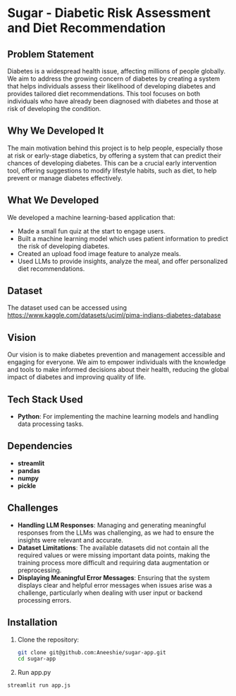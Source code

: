 # Sugar - Diabetic Risk Assessment and Diet Recommendation

## Problem Statement
Diabetes is a widespread health issue, affecting millions of people globally. We aim to address the growing concern of diabetes by creating a system that helps individuals assess their likelihood of developing diabetes and provides tailored diet recommendations. This tool focuses on both individuals who have already been diagnosed with diabetes and those at risk of developing the condition.

## Why We Developed It
The main motivation behind this project is to help people, especially those at risk or early-stage diabetics, by offering a system that can predict their chances of developing diabetes. This can be a crucial early intervention tool, offering suggestions to modify lifestyle habits, such as diet, to help prevent or manage diabetes effectively.

## What We Developed
We developed a machine learning-based application that:
- Made a small fun quiz at the start to engage users.
- Built a machine learning model which uses patient information to predict the risk of developing diabetes.
- Created an upload food image feature to analyze meals.
- Used LLMs to provide insights, analyze the meal, and offer personalized diet recommendations.

## Dataset
The dataset used can be accessed using https://www.kaggle.com/datasets/uciml/pima-indians-diabetes-database

## Vision
Our vision is to make diabetes prevention and management accessible and engaging for everyone. We aim to empower individuals with the knowledge and tools to make informed decisions about their health, reducing the global impact of diabetes and improving quality of life.

## Tech Stack Used
- **Python**: For implementing the machine learning models and handling data processing tasks.

## Dependencies
- **streamlit**
- **pandas**
- **numpy**
- **pickle**

## Challenges
- **Handling LLM Responses**: Managing and generating meaningful responses from the LLMs was challenging, as we had to ensure the insights were relevant and accurate.
- **Dataset Limitations**: The available datasets did not contain all the required values or were missing important data points, making the training process more difficult and requiring data augmentation or preprocessing.
- **Displaying Meaningful Error Messages**: Ensuring that the system displays clear and helpful error messages when issues arise was a challenge, particularly when dealing with user input or backend processing errors.

## Installation

1. Clone the repository:
   ```bash
   git clone git@github.com:Aneeshie/sugar-app.git
   cd sugar-app

2. Run app.py
  ```bash
  streamlit run app.js
